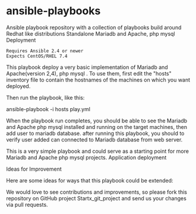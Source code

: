 # ansible-playbooks
Ansible playbook repository with a collection of playbooks build around Redhat like distributions
Standalone Mariadb and Apache, php mysql Deployment

    Requires Ansible 2.4 or newer
    Expects CentOS/RHEL 7.4

This playbook deploy a very basic implementation of Mariadb and Apache(version 2,4), php mysql . To use them, first edit the "hosts" inventory file to contain the hostnames of the machines on which you want deployed.

Then run the playbook, like this:

ansible-playbook -i hosts play.yml

When the playbook run completes, you should be able to see the Mariadb and Apache php mysql installed and running on the target machines, then add user to mariadb database. after running this playbook, you should to verify user added can connected to Mariadb database from web server.

This is a very simple playbook and could serve as a starting point for more Mariadb and Apache php mysql projects.
Application deployment


Ideas for Improvement

Here are some ideas for ways that this playbook could be extended:

   We would love to see contributions and improvements, so please fork this repository on GitHub project Startx_git_project and send us your changes via pull requests.
